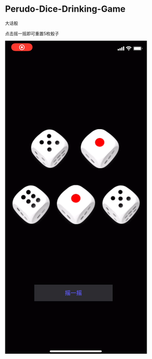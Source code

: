 # Perudo-Dice-Drinking-Game
大话骰

点击摇一摇即可重置5枚骰子

![image-20240909021025811](README.assets/image-20240909021025811.png)